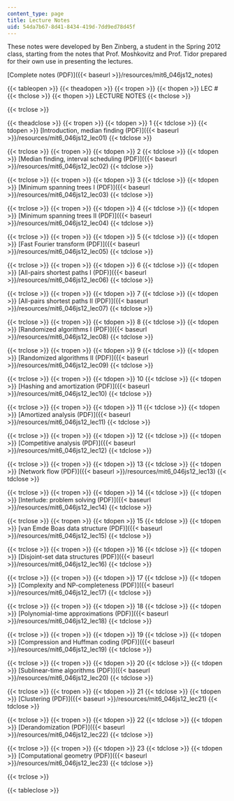 ```yaml
---
content_type: page
title: Lecture Notes
uid: 54da7b67-8d41-8434-419d-7dd9ed78d45f
---
```


These notes were developed by Ben Zinberg, a student in the Spring 2012 class, starting from the notes that Prof. Moshkovitz and Prof. Tidor prepared for their own use in presenting the lectures.

[Complete notes (PDF)]({{< baseurl >}}/resources/mit6_046js12_notes)

{{< tableopen >}}
{{< theadopen >}}
{{< tropen >}}
{{< thopen >}}
LEC #
{{< thclose >}}
{{< thopen >}}
LECTURE NOTES
{{< thclose >}}

{{< trclose >}}

{{< theadclose >}}
{{< tropen >}}
{{< tdopen >}}
1
{{< tdclose >}}
{{< tdopen >}}
[Introduction, median finding (PDF)]({{< baseurl >}}/resources/mit6_046js12_lec01)
{{< tdclose >}}

{{< trclose >}}
{{< tropen >}}
{{< tdopen >}}
2
{{< tdclose >}}
{{< tdopen >}}
[Median finding, interval scheduling (PDF)]({{< baseurl >}}/resources/mit6_046js12_lec02)
{{< tdclose >}}

{{< trclose >}}
{{< tropen >}}
{{< tdopen >}}
3
{{< tdclose >}}
{{< tdopen >}}
[Minimum spanning trees I (PDF)]({{< baseurl >}}/resources/mit6_046js12_lec03)
{{< tdclose >}}

{{< trclose >}}
{{< tropen >}}
{{< tdopen >}}
4
{{< tdclose >}}
{{< tdopen >}}
[Minimum spanning trees II (PDF)]({{< baseurl >}}/resources/mit6_046js12_lec04)
{{< tdclose >}}

{{< trclose >}}
{{< tropen >}}
{{< tdopen >}}
5
{{< tdclose >}}
{{< tdopen >}}
[Fast Fourier transform (PDF)]({{< baseurl >}}/resources/mit6_046js12_lec05)
{{< tdclose >}}

{{< trclose >}}
{{< tropen >}}
{{< tdopen >}}
6
{{< tdclose >}}
{{< tdopen >}}
[All-pairs shortest paths I (PDF)]({{< baseurl >}}/resources/mit6_046js12_lec06)
{{< tdclose >}}

{{< trclose >}}
{{< tropen >}}
{{< tdopen >}}
7
{{< tdclose >}}
{{< tdopen >}}
[All-pairs shortest paths II (PDF)]({{< baseurl >}}/resources/mit6_046js12_lec07)
{{< tdclose >}}

{{< trclose >}}
{{< tropen >}}
{{< tdopen >}}
8
{{< tdclose >}}
{{< tdopen >}}
[Randomized algorithms I (PDF)]({{< baseurl >}}/resources/mit6_046js12_lec08)
{{< tdclose >}}

{{< trclose >}}
{{< tropen >}}
{{< tdopen >}}
9
{{< tdclose >}}
{{< tdopen >}}
[Randomized algorithms II (PDF)]({{< baseurl >}}/resources/mit6_046js12_lec09)
{{< tdclose >}}

{{< trclose >}}
{{< tropen >}}
{{< tdopen >}}
10
{{< tdclose >}}
{{< tdopen >}}
[Hashing and amortization (PDF)]({{< baseurl >}}/resources/mit6_046js12_lec10)
{{< tdclose >}}

{{< trclose >}}
{{< tropen >}}
{{< tdopen >}}
11
{{< tdclose >}}
{{< tdopen >}}
[Amortized analysis (PDF)]({{< baseurl >}}/resources/mit6_046js12_lec11)
{{< tdclose >}}

{{< trclose >}}
{{< tropen >}}
{{< tdopen >}}
12
{{< tdclose >}}
{{< tdopen >}}
[Competitive analysis (PDF)]({{< baseurl >}}/resources/mit6_046js12_lec12)
{{< tdclose >}}

{{< trclose >}}
{{< tropen >}}
{{< tdopen >}}
13
{{< tdclose >}}
{{< tdopen >}}
[Network flow (PDF)]({{< baseurl >}}/resources/mit6_046js12_lec13)
{{< tdclose >}}

{{< trclose >}}
{{< tropen >}}
{{< tdopen >}}
14
{{< tdclose >}}
{{< tdopen >}}
[Interlude: problem solving (PDF)]({{< baseurl >}}/resources/mit6_046js12_lec14)
{{< tdclose >}}

{{< trclose >}}
{{< tropen >}}
{{< tdopen >}}
15
{{< tdclose >}}
{{< tdopen >}}
[van Emde Boas data structure (PDF)]({{< baseurl >}}/resources/mit6_046js12_lec15)
{{< tdclose >}}

{{< trclose >}}
{{< tropen >}}
{{< tdopen >}}
16
{{< tdclose >}}
{{< tdopen >}}
[Disjoint-set data structures (PDF)]({{< baseurl >}}/resources/mit6_046js12_lec16)
{{< tdclose >}}

{{< trclose >}}
{{< tropen >}}
{{< tdopen >}}
17
{{< tdclose >}}
{{< tdopen >}}
[Complexity and NP-completeness (PDF)]({{< baseurl >}}/resources/mit6_046js12_lec17)
{{< tdclose >}}

{{< trclose >}}
{{< tropen >}}
{{< tdopen >}}
18
{{< tdclose >}}
{{< tdopen >}}
[Polynomial-time approximations (PDF)]({{< baseurl >}}/resources/mit6_046js12_lec18)
{{< tdclose >}}

{{< trclose >}}
{{< tropen >}}
{{< tdopen >}}
19
{{< tdclose >}}
{{< tdopen >}}
[Compression and Huffman coding (PDF)]({{< baseurl >}}/resources/mit6_046js12_lec19)
{{< tdclose >}}

{{< trclose >}}
{{< tropen >}}
{{< tdopen >}}
20
{{< tdclose >}}
{{< tdopen >}}
[Sublinear-time algorithms (PDF)]({{< baseurl >}}/resources/mit6_046js12_lec20)
{{< tdclose >}}

{{< trclose >}}
{{< tropen >}}
{{< tdopen >}}
21
{{< tdclose >}}
{{< tdopen >}}
[Clustering (PDF)]({{< baseurl >}}/resources/mit6_046js12_lec21)
{{< tdclose >}}

{{< trclose >}}
{{< tropen >}}
{{< tdopen >}}
22
{{< tdclose >}}
{{< tdopen >}}
[Derandomization (PDF)]({{< baseurl >}}/resources/mit6_046js12_lec22)
{{< tdclose >}}

{{< trclose >}}
{{< tropen >}}
{{< tdopen >}}
23
{{< tdclose >}}
{{< tdopen >}}
[Computational geometry (PDF)]({{< baseurl >}}/resources/mit6_046js12_lec23)
{{< tdclose >}}

{{< trclose >}}

{{< tableclose >}}